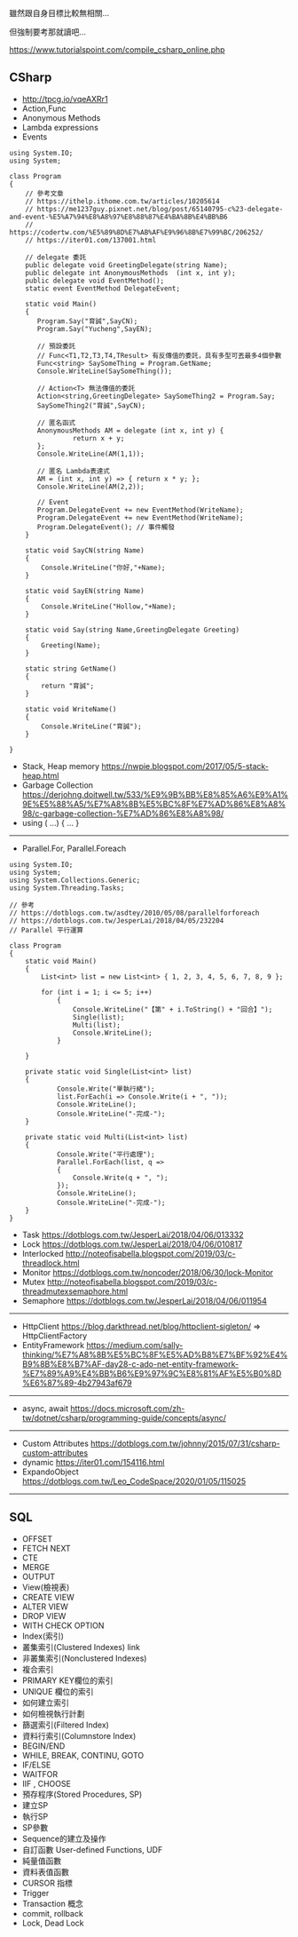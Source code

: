 雖然跟自身目標比較無相關...

但強制要考那就讀吧...

https://www.tutorialspoint.com/compile_csharp_online.php

## CSharp

* http://tpcg.io/vqeAXRr1
* Action<T>,Func<T> 
* Anonymous Methods 
* Lambda expressions 
* Events 

```
using System.IO;
using System;

class Program
{
    // 參考文章
    // https://ithelp.ithome.com.tw/articles/10205614
    // https://me1237guy.pixnet.net/blog/post/65140795-c%23-delegate-and-event-%E5%A7%94%E8%A8%97%E8%88%87%E4%BA%8B%E4%BB%B6
    // https://codertw.com/%E5%89%8D%E7%AB%AF%E9%96%8B%E7%99%BC/206252/
    // https://iter01.com/137001.html
    
    // delegate 委託
    public delegate void GreetingDelegate(string Name);
    public delegate int AnonymousMethods  (int x, int y);
    public delegate void EventMethod();
    static event EventMethod DelegateEvent;
    
    static void Main()
    {
       Program.Say("育誠",SayCN);
       Program.Say("Yucheng",SayEN);
       
       // 預設委託
       // Func<T1,T2,T3,T4,TResult> 有反傳值的委託，具有多型可丟最多4個參數
       Func<string> SaySomeThing = Program.GetName;
       Console.WriteLine(SaySomeThing());
       
       // Action<T> 無法傳值的委託
       Action<string,GreetingDelegate> SaySomeThing2 = Program.Say;
       SaySomeThing2("育誠",SayCN);
       
       // 匿名函式
       AnonymousMethods AM = delegate (int x, int y) {
                return x + y;
       };
       Console.WriteLine(AM(1,1));
       
       // 匿名 Lambda表達式
       AM = (int x, int y) => { return x * y; };
       Console.WriteLine(AM(2,2));
       
       // Event
       Program.DelegateEvent += new EventMethod(WriteName);
       Program.DelegateEvent += new EventMethod(WriteName);
       Program.DelegateEvent(); // 事件觸發
    }

    static void SayCN(string Name)
    {
        Console.WriteLine("你好,"+Name);
    }
    
    static void SayEN(string Name)
    {
        Console.WriteLine("Hollow,"+Name);
    }
    
    static void Say(string Name,GreetingDelegate Greeting)
    {
        Greeting(Name);
    }
        
    static string GetName()
    {
        return "育誠";
    }  
    
    static void WriteName()
    {
        Console.WriteLine("育誠");
    }  
            
}
```

* Stack, Heap memory https://nwpie.blogspot.com/2017/05/5-stack-heap.html
* Garbage Collection https://derjohng.doitwell.tw/533/%E9%9B%BB%E8%85%A6%E9%A1%9E%E5%88%A5/%E7%A8%8B%E5%BC%8F%E7%AD%86%E8%A8%98/c-garbage-collection-%E7%AD%86%E8%A8%98/
* using ( …) { … } 

---
    
* Parallel.For, Parallel.Foreach
    
```
using System.IO;
using System;
using System.Collections.Generic;
using System.Threading.Tasks;

// 參考 
// https://dotblogs.com.tw/asdtey/2010/05/08/parallelforforeach
// https://dotblogs.com.tw/JesperLai/2018/04/05/232204
// Parallel 平行運算

class Program
{
    static void Main()
    {
        List<int> list = new List<int> { 1, 2, 3, 4, 5, 6, 7, 8, 9 };
        
        for (int i = 1; i <= 5; i++)
            {
                Console.WriteLine("【第" + i.ToString() + "回合】");
                Single(list);
                Multi(list);
                Console.WriteLine();
            }

    }
    
    private static void Single(List<int> list)
    {
            Console.Write("單執行緒");
            list.ForEach(i => Console.Write(i + ", "));
            Console.WriteLine();
            Console.WriteLine("-完成-");
    }

    private static void Multi(List<int> list)
    {
            Console.Write("平行處理");
            Parallel.ForEach(list, q =>
            {
                Console.Write(q + ", ");
            });
            Console.WriteLine();
            Console.WriteLine("-完成-");
    }
}
```
    
* Task https://dotblogs.com.tw/JesperLai/2018/04/06/013332
* Lock https://dotblogs.com.tw/JesperLai/2018/04/06/010817
* Interlocked http://noteofisabella.blogspot.com/2019/03/c-threadlock.html
* Monitor https://dotblogs.com.tw/noncoder/2018/06/30/lock-Monitor
* Mutex http://noteofisabella.blogspot.com/2019/03/c-threadmutexsemaphore.html
* Semaphore https://dotblogs.com.tw/JesperLai/2018/04/06/011954

---
    
* HttpClient https://blog.darkthread.net/blog/httpclient-sigleton/
  => HttpClientFactory
* EntityFramework https://medium.com/sally-thinking/%E7%A8%8B%E5%BC%8F%E5%AD%B8%E7%BF%92%E4%B9%8B%E8%B7%AF-day28-c-ado-net-entity-framework-%E7%89%A9%E4%BB%B6%E9%97%9C%E8%81%AF%E5%B0%8D%E6%87%89-4b27943af679
    
---
    
* async, await https://docs.microsoft.com/zh-tw/dotnet/csharp/programming-guide/concepts/async/
    
---
    
* Custom Attributes https://dotblogs.com.tw/johnny/2015/07/31/csharp-custom-attributes
* dynamic https://iter01.com/154116.html
* ExpandoObject https://dotblogs.com.tw/Leo_CodeSpace/2020/01/05/115025
    
---
    
## SQL
    
* OFFSET 
* FETCH NEXT 
* CTE 
* MERGE 
* OUTPUT 
* View(檢視表) 
* CREATE VIEW 
* ALTER VIEW 
* DROP VIEW 
* WITH CHECK OPTION 
* Index(索引) 
* 叢集索引(Clustered Indexes) link 
* 非叢集索引(Nonclustered Indexes) 
* 複合索引 
* PRIMARY KEY欄位的索引 
* UNIQUE 欄位的索引 
* 如何建立索引 
* 如何檢視執行計劃 
* 篩選索引(Filtered Index) 
* 資料行索引(Columnstore Index) 
* BEGIN/END 
* WHILE, BREAK, CONTINU, GOTO 
* IF/ELSE 
* WAITFOR 
* IIF , CHOOSE 
* 預存程序(Stored Procedures, SP) 
* 建立SP 
* 執行SP 
* SP參數 
* Sequence的建立及操作 
* 自訂函數 User-defined Functions, UDF 
* 純量值函數 
* 資料表值函數 
* CURSOR 指標 
* Trigger 
* Transaction 概念 
* commit, rollback 
* Lock, Dead Lock 
